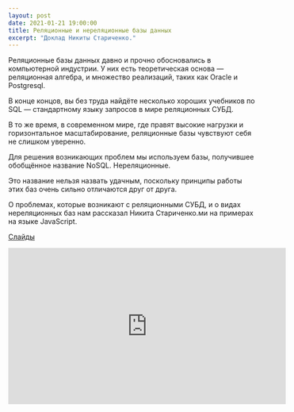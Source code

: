 ```yaml
---
layout: post
date: 2021-01-21 19:00:00
title: Реляционные и нереляционные базы данных
excerpt: "Доклад Никиты Стариченко."
---
```

Реляционные базы данных давно и прочно обосновались в компьютерной индустрии. У них есть теоретическая основа — реляционная алгебра, и множество реализаций, таких как Oracle и Postgresql.

В конце концов, вы без труда найдёте несколько хороших учебников по SQL — стандартному языку запросов в мире реляционных СУБД.

В то же время, в современном мире, где правят высокие нагрузки и горизонтальное масштабирование, реляционные базы чувствуют себя не слишком уверенно.

Для решения возникающих проблем мы используем базы, получившее обобщённое название NoSQL. Нереляционные.

Это название нельзя назвать удачным, поскольку принципы работы этих баз очень сильно отличаются друг от друга.

О проблемах, которые возникают с реляционными СУБД, и о видах нереляционных баз нам рассказал Никита Стариченко.ми на примерах на языке JavaScript.

[Слайды](/downloads/sql-nosql-newsql.pdf)

<div class="video">
    <iframe width="560" height="315" src="https://www.youtube.com/embed/tzOHwkmPdzU" frameborder="0" allow="accelerometer; autoplay; clipboard-write; encrypted-media; gyroscope; picture-in-picture" allowfullscreen></iframe>
</div>
